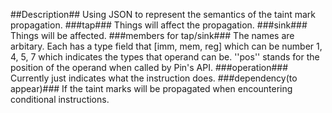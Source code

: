 ##Description##
Using JSON to represent the semantics of the taint mark propagation.
###tap###
Things will affect the propagation.
###sink###
Things will be affected.
###members for tap/sink###
The names are arbitary. Each has a type field that 
[imm, mem, reg] which can be number 1, 4, 5, 7 which indicates the types that
operand can be. ''pos'' stands for the position of the operand when called by
 Pin's API.
###operation###
Currently just indicates what the instruction does.
###dependency(to appear)###
If the taint marks will be propagated when encountering conditional instructions.
